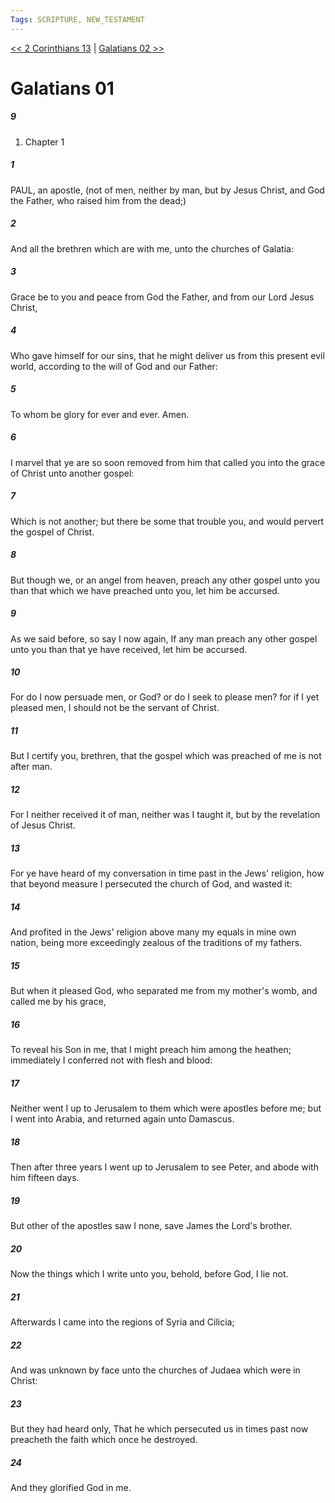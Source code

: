 ```yaml
---
Tags: SCRIPTURE, NEW_TESTAMENT
---
```


[<< 2 Corinthians 13](NEW_TESTAMENT/08_2_Corinthians/2_Corinthians_13.md) | [Galatians 02 >>](NEW_TESTAMENT/09_Galatians/Galatians_02.md)

# Galatians 01

##### 9
1. Chapter 1
##### 1
 PAUL, an apostle, (not of men, neither by man, but by Jesus Christ, and God the Father, who raised him from the dead;)
##### 2
 And all the brethren which are with me, unto the churches of Galatia:
##### 3
 Grace be to you and peace from God the Father, and from our Lord Jesus Christ,
##### 4
 Who gave himself for our sins, that he might deliver us from this present evil world, according to the will of God and our Father:
##### 5
 To whom be glory for ever and ever. Amen.
##### 6
 I marvel that ye are so soon removed from him that called you into the grace of Christ unto another gospel:
##### 7
 Which is not another; but there be some that trouble you, and would pervert the gospel of Christ.
##### 8
 But though we, or an angel from heaven, preach any other gospel unto you than that which we have preached unto you, let him be accursed.
##### 9
 As we said before, so say I now again, If any man preach any other gospel unto you than that ye have received, let him be accursed.
##### 10
 For do I now persuade men, or God? or do I seek to please men? for if I yet pleased men, I should not be the servant of Christ.
##### 11
 But I certify you, brethren, that the gospel which was preached of me is not after man.
##### 12
 For I neither received it of man, neither was I taught it, but by the revelation of Jesus Christ.
##### 13
 For ye have heard of my conversation in time past in the Jews' religion, how that beyond measure I persecuted the church of God, and wasted it:
##### 14
 And profited in the Jews' religion above many my equals in mine own nation, being more exceedingly zealous of the traditions of my fathers.
##### 15
 But when it pleased God, who separated me from my mother's womb, and called me by his grace,
##### 16
 To reveal his Son in me, that I might preach him among the heathen; immediately I conferred not with flesh and blood:
##### 17
 Neither went I up to Jerusalem to them which were apostles before me; but I went into Arabia, and returned again unto Damascus.
##### 18
 Then after three years I went up to Jerusalem to see Peter, and abode with him fifteen days.
##### 19
 But other of the apostles saw I none, save James the Lord's brother.
##### 20
 Now the things which I write unto you, behold, before God, I lie not.
##### 21
 Afterwards I came into the regions of Syria and Cilicia;
##### 22
 And was unknown by face unto the churches of Judaea which were in Christ:
##### 23
 But they had heard only, That he which persecuted us in times past now preacheth the faith which once he destroyed.
##### 24
 And they glorified God in me.
